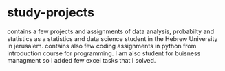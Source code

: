 # study-projects
contains a few projects and assignments of data analysis, probabilty and statistics as a statistics and data science student in the Hebrew University in jerusalem. 
contains also few coding assignments in python from introduction course for programming.
I am also student for buisness managment so I added few excel tasks that I solved.

